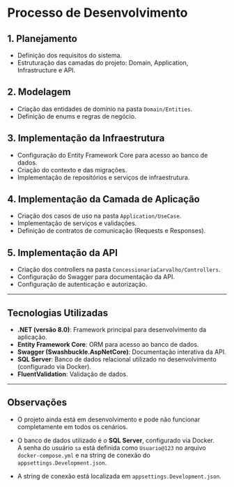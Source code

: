# Processo de Desenvolvimento

## 1. Planejamento
- Definição dos requisitos do sistema.
- Estruturação das camadas do projeto: Domain, Application, Infrastructure e API.

## 2. Modelagem
- Criação das entidades de domínio na pasta `Domain/Entities`.
- Definição de enums e regras de negócio.

## 3. Implementação da Infraestrutura
- Configuração do Entity Framework Core para acesso ao banco de dados.
- Criação do contexto e das migrações.
- Implementação de repositórios e serviços de infraestrutura.

## 4. Implementação da Camada de Aplicação
- Criação dos casos de uso na pasta `Application/UseCase`.
- Implementação de serviços e validações.
- Definição de contratos de comunicação (Requests e Responses).

## 5. Implementação da API
- Criação dos controllers na pasta `ConcessionariaCarvalho/Controllers`.
- Configuração do Swagger para documentação da API.
- Configuração de autenticação e autorização.
---

## Tecnologias Utilizadas

- **.NET (versão 8.0)**: Framework principal para desenvolvimento da aplicação.
- **Entity Framework Core**: ORM para acesso ao banco de dados.
- **Swagger (Swashbuckle.AspNetCore)**: Documentação interativa da API.
- **SQL Server**: Banco de dados relacional utilizado no desenvolvimento (configurado via Docker).
- **FluentValidation**: Validação de dados.

---

## Observações

- O projeto ainda está em desenvolvimento e pode não funcionar completamente em todos os cenários.
- O banco de dados utilizado é o **SQL Server**, configurado via Docker.  
  A senha do usuário `sa` está definida como `Usuario@123` no arquivo `docker-compose.yml` e na string de conexão do `appsettings.Development.json`.

- A string de conexão está localizada em `appsettings.Development.json`.

